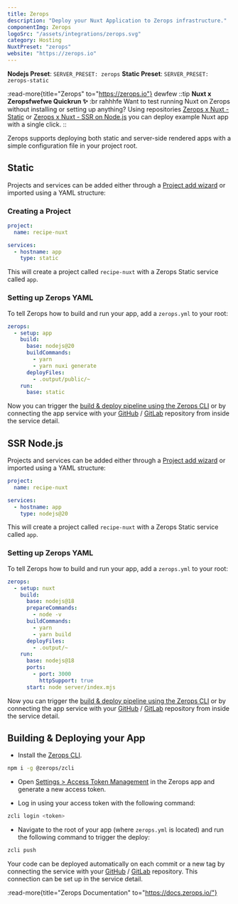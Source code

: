 ```yaml
---
title: Zerops
description: "Deploy your Nuxt Application to Zerops infrastructure."
componentImg: Zerops
logoSrc: "/assets/integrations/zerops.svg"
category: Hosting
NuxtPreset: "zerops"
website: "https://zerops.io"
---
```


**Nodejs Preset**: `SERVER_PRESET: zerops`
**Static Preset**: `SERVER_PRESET: zerops-static`

:read-more{title="Zerops" to="https://zerops.io"}
dewfew
::tip
**Nuxt x Zeropsfwefwe Quickrun ✨**
:br rahhhfe
 Want to test running Nuxt on Zerops without installing or setting up anything? Using repositories [Zerops x Nuxt - Static](https://github.com/zeropsio/recipe-nuxt-static) or [Zerops x Nuxt - SSR on Node.js](https://github.com/zeropsio/recipe-nuxt-nodejs) you can deploy example Nuxt app with a single click.
::


Zerops supports deploying both static and server-side rendered apps with a simple configuration file in your project root.                     

## Static 

Projects and services can be added either through a [Project add wizard](https://app.zerops.io/dashboard/project-add) or imported using a YAML structure:

### Creating a Project

```yml [zerops-project-import.yml]
project:
  name: recipe-nuxt

services:
  - hostname: app
    type: static
```
This will create a project called `recipe-nuxt` with a Zerops Static service called `app`.

### Setting up Zerops YAML

To tell Zerops how to build and run your app, add a `zerops.yml` to your root:

```yml [zerops.yml]
zerops:
  - setup: app
    build:
      base: nodejs@20
      buildCommands:
        - yarn
        - yarn nuxi generate
      deployFiles:
        - .output/public/~
    run:
      base: static
```

Now you can trigger the [build & deploy pipeline using the Zerops CLI](#building-deploying-your-app) or by connecting the app service with your [GitHub](https://docs.zerops.io/references/github-integration/) / [GitLab](https://docs.zerops.io/references/gitlab-integration) repository from inside the service detail.

## SSR Node.js

Projects and services can be added either through a [Project add wizard](https://app.zerops.io/dashboard/project-add) or imported using a YAML structure:

```yml [zerops-project-import.yml]
project:
  name: recipe-nuxt

services:
  - hostname: app
    type: nodejs@20
```

This will create a project called `recipe-nuxt` with a Zerops Static service called `app`.

### Setting up Zerops YAML

To tell Zerops how to build and run your app, add a `zerops.yml` to your root:

```yml [zerops.yml]
zerops:
  - setup: nuxt
    build:
      base: nodejs@18
      prepareCommands:
        - node -v
      buildCommands:
        - yarn
        - yarn build
      deployFiles:
        - .output/~
    run:
      base: nodejs@18
      ports:
        - port: 3000
          httpSupport: true
      start: node server/index.mjs
```

Now you can trigger the [build & deploy pipeline using the Zerops CLI](#building-deploying-your-app) or by connecting the app service with your [GitHub](https://docs.zerops.io/references/github-integration/) / [GitLab](https://docs.zerops.io/references/gitlab-integration) repository from inside the service detail.


## Building & Deploying your App

- Install the [Zerops CLI](https://github.com/zeropsio/zcli).
```sh
npm i -g @zerops/zcli
```

- Open [Settings > Access Token Management](https://app.zerops.io/settings/token-management) in the Zerops app and generate a new access token.

- Log in using your access token with the following command:

```sh
zcli login <token>
```

- Navigate to the root of your app (where `zerops.yml` is located) and run the following command to trigger the deploy:

```sh
zcli push
```

Your code can be deployed automatically on each commit or a new tag by connecting the service with your [GitHub](https://docs.zerops.io/references/gitlab-integration) / [GitLab](https://docs.zerops.io/references/gitlab-integration) repository. This connection can be set up in the service detail.


:read-more{title="Zerops Documentation" to="https://docs.zerops.io/"}
